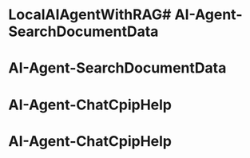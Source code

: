 # LocalAIAgentWithRAG# AI-Agent-SearchDocumentData
# AI-Agent-SearchDocumentData
# AI-Agent-ChatCpipHelp
# AI-Agent-ChatCpipHelp
